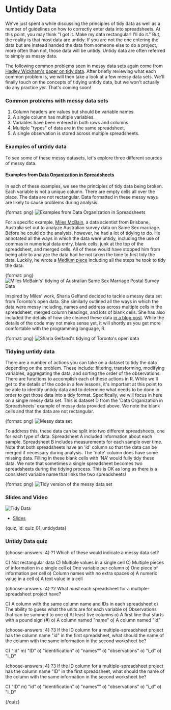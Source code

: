 # Untidy Data

We've just spent a while discussing the principles of tidy data as well as a number of guidelines on how to correctly enter data into spreadsheets. At this point, you may think "I got it. Make my data rectangular! I'll do it." But, the reality is that most data are untidy. If you are not the one entering the data but are instead handed the data from someone else to do a project, more often than not, those data will be untidy. Untidy data are often referred to simply as messy data.

The following common problems seen in messy data sets again come from [Hadley Wickham's paper on tidy data](http://vita.had.co.nz/papers/tidy-data.pdf). After briefly reviewing what each common problem is, we will then take a look at a few messy data sets. We'll finally touch on the concepts of tidying untidy data, but we won't actually do any practice *yet*. That's coming soon!

### Common problems with messy data sets

1. Column headers are values but should be variable names.
2. A single column has multiple variables.
3. Variables have been entered in both rows and columns.
4. Multiple "types" of data are in the same spreadsheet.
5. A single observation is stored across multiple spreadsheets.

### Examples of untidy data

To see some of these messy datasets, let's explore three different sources of messy data.

#### Examples from [Data Organization in Spreadsheets](https://peerj.com/preprints/3183/)

In each of these examples, we see the principles of tidy data being broken. Each variable is not a unique column. There are empty cells all over the place. The data are not rectangular. Data formatted in these messy ways are likely to cause problems during analysis.

{format: png}
![Examples from Data Organization in Spreadsheets](https://docs.google.com/presentation/d/1SS0PYUE9_dE1MIWt6CZePEMUFL2P2Zy_3BidNWSq7hs/export/png?id=1SS0PYUE9_dE1MIWt6CZePEMUFL2P2Zy_3BidNWSq7hs&pageid=g2bfdb07292_0_151)

For a specific example, [Miles McBain](https://www.milesmcbain.com/), a data scientist from Brisbane, Australia set out to analyze Australian survey data on Same Sex marriage. Before he could do the analysis, however, he had a lot of tidying to do. He annotated all the ways in which the data were untidy, including the use of commas in numerical data entry, blank cells, junk at the top of the spreadsheet, and merged cells. All of these would have stopped him from being able to analyze the data had he not taken the time to first tidy the data. Luckily, he wrote a [Medium piece](https://medium.com/@miles.mcbain/tidying-the-australian-same-sex-marriage-postal-survey-data-with-r-5d35cea07962) including all the steps he took to tidy the data. 

{format: png}
![Miles McBain's' tidying of Australian Same Sex Marriage Postal Survey Data](https://docs.google.com/presentation/d/1SS0PYUE9_dE1MIWt6CZePEMUFL2P2Zy_3BidNWSq7hs/export/png?id=1SS0PYUE9_dE1MIWt6CZePEMUFL2P2Zy_3BidNWSq7hs&pageid=g326b2fc90a_0_6)

Inspired by Miles' work, Sharla Gelfand decided to tackle a messy data set from Toronto's open data. She similarly outlined all the ways in which the data were messy including, names and address across multiple cells in the spreadsheet, merged column headings, and lots of blank cells. She has also included the details of how she cleaned these data [in a blog post](https://sharlagelfand.netlify.com/posts/tidying-toronto-open-data/). While the details of the code may not make sense yet, it will shortly as you get more comfortable with the programming language, R.

{format: png}
![Sharla Gelfand's tidying of Toronto's open data](https://docs.google.com/presentation/d/1SS0PYUE9_dE1MIWt6CZePEMUFL2P2Zy_3BidNWSq7hs/export/png?id=1SS0PYUE9_dE1MIWt6CZePEMUFL2P2Zy_3BidNWSq7hs&pageid=g326b2fc90a_0_1)

### Tidying untidy data

There are a number of actions you can take on a dataset to tidy the data depending on the problem. These include: filtering, transforming, modifying variables, aggregating the data, and sorting the order of the observations. There are functions to accomplish each of these actions in R. While we'll get to the details of the code in a few lessons, it's important at this point to be able to identify untidy data and to determine what needs to be done in order to get those data into a tidy format. Specifically, we will focus in here on a single messy data set. This is dataset D from the 'Data Organization in Spreadsheets' example of messy data provided above. We note the blank cells and that the data are not rectangular.

{format: png}
![Messy data set](https://docs.google.com/presentation/d/1SS0PYUE9_dE1MIWt6CZePEMUFL2P2Zy_3BidNWSq7hs/export/png?id=1SS0PYUE9_dE1MIWt6CZePEMUFL2P2Zy_3BidNWSq7hs&pageid=g326b2fc90a_0_22)

To address this, these data can be split into two different spreadsheets, one for each type of data. Spreadsheet A included information about each sample. Spreadsheet B includes measurements for each sample over time. Note that both spreadsheets have an 'id' column so that the data can be merged if necessary during analysis. The 'note' column does have some missing data. Filling in these blank cells with 'NA' would fully tidy these data. We note that sometimes a single spreadsheet becomes two spreadsheets during the tidying process. This is OK as long as there is a consistent variable name that links the two spreadsheets!

{format: png}
![Tidy version of the messy data set](https://docs.google.com/presentation/d/1SS0PYUE9_dE1MIWt6CZePEMUFL2P2Zy_3BidNWSq7hs/export/png?id=1SS0PYUE9_dE1MIWt6CZePEMUFL2P2Zy_3BidNWSq7hs&pageid=g326b2fc90a_0_16)

### Slides and Video

![Tidy Data](https://youtu.be/XO-goK_loFw)

* [Slides](https://docs.google.com/presentation/d/1SS0PYUE9_dE1MIWt6CZePEMUFL2P2Zy_3BidNWSq7hs/edit?usp=sharing)


{quiz, id: quiz_01_untidydata}

### Untidy Data quiz

{choose-answers: 4}
?1 Which of these would indicate a messy data set?

C) Not rectangular data
C) Multiple values in a single cell
C) Multiple pieces of information in a single cell
o) One variable per column
o) One piece of information per cell
o) Column names with no extra spaces
o) A numeric value in a cell
o) A text value in a cell

{choose-answers: 4}
?2 What *must* each spreadsheet for a multiple-spreadsheet project have?

C) A column with the same column name and IDs in each spreadsheet
o) The ability to guess what the units are for each variable
o) Observations that can be summed to one
o) At least five columns
o) A first line that starts with a pound sign (#)
o) A column named "name"
o) A column named "id"

{choose-answers: 4}
?3 If the ID column for a multiple-spreadsheet project has the column name "id" in the first spreadsheet, what should the name of the column with the same information in the second worksheet be?

C) "id"
m) "ID"
o) "identification"
o) "names""
o) "observations"
o) "i_d"
o) "I_D"

{choose-answers: 4}
?3 If the ID column for a multiple-spreadsheet project has the column name "ID" in the first spreadsheet, what should the name of the column with the same information in the second worksheet be?

C) "ID"
m) "id"
o) "identification"
o) "names""
o) "observations"
o) "i_d"
o) "I_D"


{/quiz}
